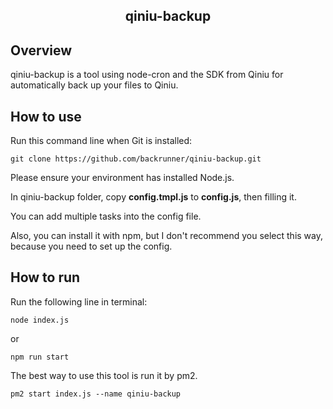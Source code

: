 <h2 align="center">qiniu-backup</h2>

## Overview

qiniu-backup is a tool using node-cron and the SDK from Qiniu for automatically back up your files to Qiniu.

## How to use

Run this command line when Git is installed:
```
git clone https://github.com/backrunner/qiniu-backup.git
```

Please ensure your environment has installed Node.js.

In qiniu-backup folder, copy **config.tmpl.js** to **config.js**, then filling it.

You can add multiple tasks into the config file.

Also, you can install it with npm, but I don't recommend you select this way, because you need to set up the config.

## How to run

Run the following line in terminal:

```
node index.js
```

or

```
npm run start
```

The best way to use this tool is run it by pm2.

```
pm2 start index.js --name qiniu-backup
```